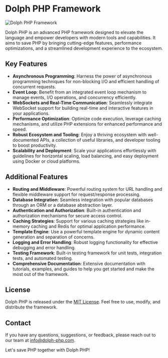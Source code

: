 # Dolph PHP Framework

![Dolph PHP Framework](dolph-php-logo.png)

Dolph PHP is an advanced PHP framework designed to elevate the language and empower developers with modern tools and capabilities. It aims to save PHP by bringing cutting-edge features, performance optimizations, and a streamlined development experience to the ecosystem.

## Key Features

- **Asynchronous Programming**: Harness the power of asynchronous programming techniques for non-blocking I/O and efficient handling of concurrent requests.
- **Event Loop**: Benefit from an integrated event loop mechanism to manage events, I/O operations, and concurrency efficiently.
- **WebSockets and Real-Time Communication**: Seamlessly integrate WebSocket support for building real-time and interactive features in your applications.
- **Performance Optimization**: Optimize code execution, leverage caching mechanisms, and utilize PHP extensions for enhanced performance and speed.
- **Robust Ecosystem and Tooling**: Enjoy a thriving ecosystem with well-documented APIs, a collection of useful libraries, and developer tooling to boost productivity.
- **Scalability and Deployment**: Scale your applications effortlessly with guidelines for horizontal scaling, load balancing, and easy deployment using Docker or cloud platforms.

## Additional Features

- **Routing and Middleware**: Powerful routing system for URL handling and flexible middleware support for request/response processing.
- **Database Integration**: Seamless integration with popular databases through an ORM or a database abstraction layer.
- **Authentication and Authorization**: Built-in authentication and authorization mechanisms for secure access control.
- **Caching Strategies**: Support for various caching strategies like in-memory caching and Redis for optimal application performance.
- **Template Engine**: Use a powerful template engine for dynamic content generation and separation of concerns.
- **Logging and Error Handling**: Robust logging functionality for effective debugging and error handling.
- **Testing Framework**: Built-in testing framework for unit tests, integration tests, and automated testing.
- **Comprehensive Documentation**: Extensive documentation with tutorials, examples, and guides to help you get started and make the most out of the framework.


## License

Dolph PHP is released under the [MIT License](https://opensource.org/licenses/MIT). Feel free to use, modify, and distribute the framework.

## Contact

If you have any questions, suggestions, or feedback, please reach out to our team at [info@dolph-php.com](mailto:info@dolph-php.com).

Let's save PHP together 
with Dolph PHP!
